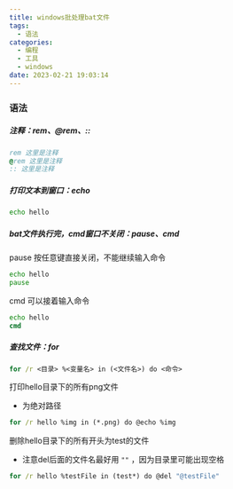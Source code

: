 ```yaml
---
title: windows批处理bat文件
tags:
  - 语法
categories:
  - 编程
  - 工具
  - windows
date: 2023-02-21 19:03:14
---
```


### 语法

##### 注释：rem、@rem、::

```cmd
rem 这里是注释
@rem 这里是注释
:: 这里是注释
```

##### 打印文本到窗口：echo

```cmd
echo hello
```

##### bat文件执行完，cmd窗口不关闭：pause、cmd

pause 按任意键直接关闭，不能继续输入命令

```cmd
echo hello
pause
```

cmd 可以接着输入命令

```cmd
echo hello
cmd
```

##### 查找文件：for

```cmd
for /r <目录> %<变量名> in (<文件名>) do <命令>
```

打印hello目录下的所有png文件

- 为绝对路径

```cmd
for /r hello %img in (*.png) do @echo %img
```

删除hello目录下的所有开头为test的文件

- 注意del后面的文件名最好用 `""` ，因为目录里可能出现空格

```cmd
for /r hello %testFile in (test*) do @del "@testFile"
```



